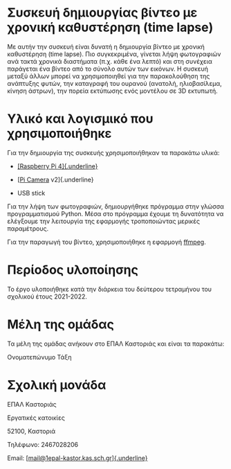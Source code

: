 # Συσκευή δημιουργίας βίντεο με χρονική καθυστέρηση (time lapse)

Με αυτήν την συσκευή είναι δυνατή η δημιουργία βίντεο με χρονική
καθυστέρηση (time lapse). Πιο συγκεκριμένα, γίνεται λήψη φωτογραφιών ανά
τακτά χρονικά διαστήματα (π.χ. κάθε ένα λεπτό) και στη συνέχεια
παράγεται ένα βίντεο από το σύνολο αυτών των εικόνων. Η συσκευή μεταξύ
άλλων μπορεί να χρησιμοποιηθεί για την παρακολούθηση της ανάπτυξης
φυτών, την καταγραφή του ουρανού (ανατολή, ηλιοβασίλεμα, κίνηση άστρων),
την πορεία εκτύπωσης ενός μοντέλου σε 3D εκτυπωτή.

# Υλικό και λογισμικό που χρησιμοποιήθηκε

Για την δημιουργία της συσκευής χρησιμοποιήθηκαν τα παρακάτω υλικά:

-   [[Raspberry Pi
    4]{.underline}](https://www.raspberrypi.com/products/raspberry-pi-4-model-b/)

-   [[Pi Camera](https://www.raspberrypi.com/products/camera-module-v2/)
    v2]{.underline}

-   USB stick

Για την λήψη των φωτογραφιών, δημιουργήθηκε πρόγραμμα στην γλώσσα
προγραμματισμού Python. Μέσα στο πρόγραμμα έχουμε τη δυνατότητα να
ελέγξουμε την λειτουργία της εφαρμογής τροποποιώντας μερικές
παραμέτρους.

Για την παραγωγή του βίντεο, χρησιμοποιήθηκε η εφαρμογή
[ffmpeg](https://ffmpeg.org/).

# Περίοδος υλοποίησης

Το έργο υλοποιήθηκε κατά την διάρκεια του δεύτερου τετραμήνου του
σχολικού έτους 2021-2022.

# Μέλη της ομάδας

Τα μέλη της ομάδας ανήκουν στο ΕΠΑΛ Καστοριάς και είναι τα παρακάτω:

Ονοματεπώνυμο Τάξη

# Σχολική μονάδα

ΕΠΑΛ Καστοριάς

Εργατικές κατοικίες

52100, Καστοριά

Τηλέφωνο: 2467028206

Email:
[[mail@1epal-kastor.kas.sch.gr]{.underline}](https://github.com/ththemelis/epal-airquality/blob/main/mail@1epal-kastor.kas.sch.gr)
